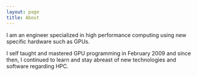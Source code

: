 ```yaml
---
layout: page
title: About
---
```


I am an engineer specialized in high performance computing using new specific hardware such as GPUs.

I self taught and mastered GPU programming in February 2009 and since then, I continued to learn and stay abreast of new technologies and software regarding HPC.